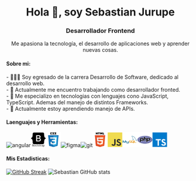 <h1 align="center">Hola 👋, soy Sebastian Jurupe</h1>
<h3 align="center">Desarrollador Frontend</h3>
<p align="center">Me apasiona la tecnología, el desarrollo de aplicaciones web y aprender nuevas cosas.</p>

<h4 align="left">Sobre mi:</h4>
<p>
  - 👨🏻‍💻 Soy egresado de la carrera Desarrollo de Software, dedicado al desarrollo web.<br>
  - 💼 Actualmente me encuentro trabajando como desarrollador fronted.<br>
  - 🤖 Me especializo en tecnologias con lenguajes cono JavaScript, TypeScript. Ademas del manejo de distintos Frameworks.<br>
  - 🦾 Actualmente estoy aprendiendo manejo de APIs.
  
  
</p>
<h4 align="left">Laenguajes y Herramientas:</h4>
<p align="left"><img src="https://angular.io/assets/images/logos/angular/angular.svg" alt="angular" width="40" height="40"/><img src="https://raw.githubusercontent.com/devicons/devicon/master/icons/bootstrap/bootstrap-plain-wordmark.svg" alt="bootstrap" width="40" height="40"/><img src="https://raw.githubusercontent.com/devicons/devicon/master/icons/css3/css3-original-wordmark.svg" alt="css3" width="40" height="40"/><img src="https://www.vectorlogo.zone/logos/figma/figma-icon.svg" alt="figma" width="40" height="40"/><img src="https://www.vectorlogo.zone/logos/git-scm/git-scm-icon.svg" alt="git" width="40" height="40"/><img src="https://raw.githubusercontent.com/devicons/devicon/master/icons/html5/html5-original-wordmark.svg" alt="html5" width="40" height="40"/><img src="https://raw.githubusercontent.com/devicons/devicon/master/icons/javascript/javascript-original.svg" alt="javascript" width="40" height="40"/><img src="https://raw.githubusercontent.com/devicons/devicon/master/icons/mysql/mysql-original-wordmark.svg" alt="mysql" width="40" height="40"/><img src="https://raw.githubusercontent.com/devicons/devicon/master/icons/php/php-original.svg" alt="php" width="40" height="40"/><img src="https://raw.githubusercontent.com/devicons/devicon/master/icons/typescript/typescript-original.svg" alt="typescript" width="40" height="40"/></p>

#### Mis Estadisticas:

[![GitHub Streak](https://github-readme-streak-stats.herokuapp.com?user=SebastianJurupe&theme=dark&border_radius=20&card_width=440)](https://git.io/streak-stats)
![Sebastian GitHub stats](https://github-readme-stats.vercel.app/api?username=sebastianjurupe&show_icons=true&theme=radical&border_radius=20)
<!--
**SebastianJurupe/sebastianjurupe** is a ✨ _special_ ✨ repository because its `README.md` (this file) appears on your GitHub profile.

Here are some ideas to get you started:

- 🔭 I’m currently working on ...
- 🌱 I’m currently learning ...
- 👯 I’m looking to collaborate on ...
- 🤔 I’m looking for help with ...
- 💬 Ask me about ...
- 📫 How to reach me: ...
- 😄 Pronouns: ...
- ⚡ Fun fact: ...
-->
